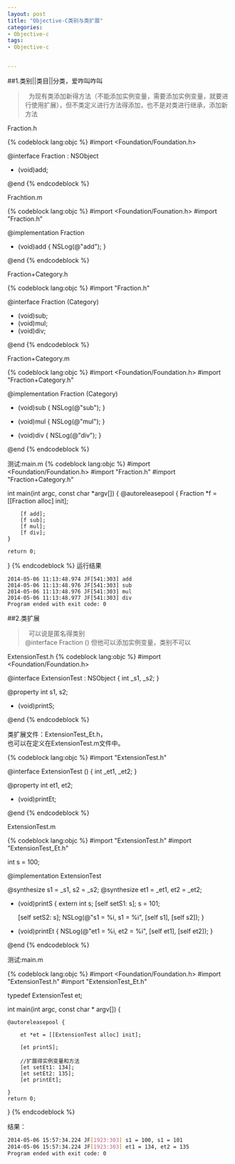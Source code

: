 ```yaml
---
layout: post
title: "Objective-C类别与类扩展"
categories:
- Objective-c
tags:
- Objective-c


---
```

##1.类别||类目||分类，爱咋叫咋叫
>&nbsp;&nbsp;为现有类添加新得方法（不能添加实例变量，需要添加实例变量，就要进行使用扩展），但不类定义进行方法得添加，也不是对类进行继承，添加新方法

Fraction.h

{% codeblock lang:objc  %}
#import <Foundation/Foundation.h>

@interface Fraction : NSObject

- (void)add;

@end
{% endcodeblock %}

Frachtion.m

{% codeblock lang:objc  %}
#import <Foundation/Founation.h>
#import "Fraction.h"

@implementation Fraction

- (void)add
{
	NSLog(@"add");
}

@end
{% endcodeblock %}
 
Fraction+Category.h

{% codeblock lang:objc  %}
#import "Fraction.h"

@interface Fraction (Category)

- (void)sub;
- (void)mul;
- (void)div;

@end
{% endcodeblock %}

Fraction+Category.m

{% codeblock lang:objc  %}
#import <Foundation/Foundation.h>
#import "Fraction+Category.h"

@implementation Fraction (Category)

- (void)sub
{
	NSLog(@"sub");
}

- (void)mul
{
	NSLog(@"mul");
}

- (void)div
{
	NSLog(@"div");
}

@end
{% endcodeblock %}

测试:main.m
{% codeblock lang:objc  %}
#import <Foundation/Foundation.h>
#import "Fraction.h"
#import "Fraction+Category.h"

int main(int argc, const char *argv[])
{
	@autoreleasepool {
		Fraction *f = [[Fraction alloc] init];

		[f add];
		[f sub];
		[f mul];
		[f div];
	}

	return 0;
}
{% endcodeblock %}
运行结果

```lang:bash
2014-05-06 11:13:48.974 JF[541:303] add
2014-05-06 11:13:48.976 JF[541:303] sub
2014-05-06 11:13:48.976 JF[541:303] mul
2014-05-06 11:13:48.977 JF[541:303] div
Program ended with exit code: 0
```
  
  
##2.类扩展
>&nbsp;&nbsp;可以说是匿名得类别  
@interface Fraction ()
但他可以添加实例变量，类别不可以

ExtensionTest.h
{% codeblock lang:objc  %}
#import <Foundation/Foundation.h>


@interface ExtensionTest : NSObject
{
    int _s1, _s2;
}

@property int s1, s2;

- (void)printS;

@end
{% endcodeblock %}


类扩展文件：ExtensionTest_Et.h，  
也可以在定义在ExtensionTest.m文件中。

{% codeblock lang:objc  %}
#import "ExtensionTest.h"

@interface ExtensionTest ()
{
    int _et1, _et2;
}

@property int et1, et2;

- (void)printEt;

@end
{% endcodeblock %}

ExtensionTest.m

{% codeblock lang:objc  %}
#import "ExtensionTest.h"
#import "ExtensionTest_Et.h"

int s = 100;

@implementation ExtensionTest

@synthesize s1 = _s1, s2 = _s2;
@synthesize et1 = _et1, et2 = _et2;

- (void)printS
{
    extern int s;
    [self setS1: s];
    s = 101;
    
    [self setS2: s];
    NSLog(@"s1 = %i, s1 = %i", [self s1], [self s2]);
}

- (void)printEt
{
    NSLog(@"et1 = %i, et2 = %i", [self et1], [self et2]);
}

@end
{% endcodeblock %}

测试:main.m

{% codeblock lang:objc  %}
#import <Foundation/Foundation.h>
#import "ExtensionTest.h"
#import "ExtensionTest_Et.h"

typedef ExtensionTest et;

int main(int argc, const char * argv[])
{

    @autoreleasepool {
        
        et *et = [[ExtensionTest alloc] init];
        
        [et printS];
        
        //扩展得实例变量和方法
        [et setEt1: 134];
        [et setEt2: 135];
        [et printEt];
        
    }
    return 0;
}
{% endcodeblock %}

结果：

```bash
2014-05-06 15:57:34.224 JF[1923:303] s1 = 100, s1 = 101
2014-05-06 15:57:34.224 JF[1923:303] et1 = 134, et2 = 135
Program ended with exit code: 0
```

